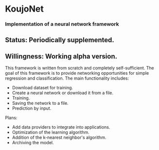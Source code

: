 # KoujoNet
### Implementation of a neural network framework


## Status:  Periodically supplemented.

## Willingness: Working alpha version.

This framework is written from scratch and completely self-sufficient. The goal of this framework is to provide networking opportunities for simple regression and classification.
The main functionality includes:
- Download dataset for training.
- Create a neural network or download it from a file.
- Training.
- Saving the network to a file.
- Prediction by input.

Plans:
- Add data providers to integrate into applications.
- Optimization of the learning algorithm.
- Addition of the k-nearest neighbor's algorithm.
- Archiving the model.

